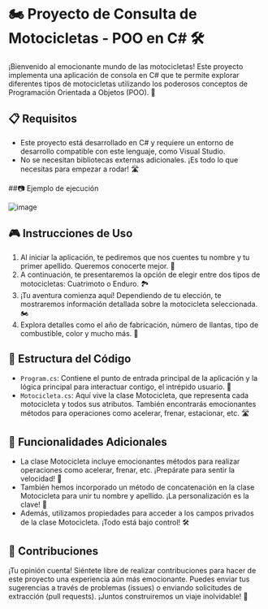 # 🏍️ Proyecto de Consulta de Motocicletas - POO en C# 🛠️

¡Bienvenido al emocionante mundo de las motocicletas! Este proyecto implementa una aplicación de consola en C# que te permite explorar diferentes tipos de motocicletas utilizando los poderosos conceptos de Programación Orientada a Objetos (POO). 🚀

## 📋 Requisitos

- Este proyecto está desarrollado en C# y requiere un entorno de desarrollo compatible con este lenguaje, como Visual Studio.
- No se necesitan bibliotecas externas adicionales. ¡Es todo lo que necesitas para empezar a rodar! 🛣️

##📷 Ejemplo de ejecución 

![image](https://github.com/ljaramillocanas/Curso-.NET/assets/101465088/564bdf84-785a-4cd3-a26a-0a3222cf6d81)


## 🎮 Instrucciones de Uso

1. Al iniciar la aplicación, te pediremos que nos cuentes tu nombre y tu primer apellido. Queremos conocerte mejor. 👋
2. A continuación, te presentaremos la opción de elegir entre dos tipos de motocicletas: Cuatrimoto o Enduro. 🏞️
3. ¡Tu aventura comienza aquí! Dependiendo de tu elección, te mostraremos información detallada sobre la motocicleta seleccionada. 🏍️
4. Explora detalles como el año de fabricación, número de llantas, tipo de combustible, color y mucho más. 🌟

## 🧩 Estructura del Código

- `Program.cs`: Contiene el punto de entrada principal de la aplicación y la lógica principal para interactuar contigo, el intrépido usuario. 🎯
- `Motocicleta.cs`: Aquí vive la clase Motocicleta, que representa cada motocicleta y todos sus atributos. También encontrarás emocionantes métodos para operaciones como acelerar, frenar, estacionar, etc. 🛣️

## 🚀 Funcionalidades Adicionales

- La clase Motocicleta incluye emocionantes métodos para realizar operaciones como acelerar, frenar, etc. ¡Prepárate para sentir la velocidad! 💨
- También hemos incorporado un método de concatenación en la clase Motocicleta para unir tu nombre y apellido. ¡La personalización es la clave! 🔑
- Además, utilizamos propiedades para acceder a los campos privados de la clase Motocicleta. ¡Todo está bajo control! 🛠️

## 🤝 Contribuciones

¡Tu opinión cuenta! Siéntete libre de realizar contribuciones para hacer de este proyecto una experiencia aún más emocionante. Puedes enviar tus sugerencias a través de problemas (issues) o enviando solicitudes de extracción (pull requests). ¡Juntos construiremos un viaje inolvidable! 🚀
